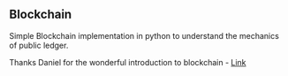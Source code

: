 ## Blockchain 

Simple Blockchain implementation in python to understand the mechanics of public ledger.


Thanks Daniel for the wonderful introduction to blockchain - [Link](https://hackernoon.com/learn-blockchains-by-building-one-117428612f46)